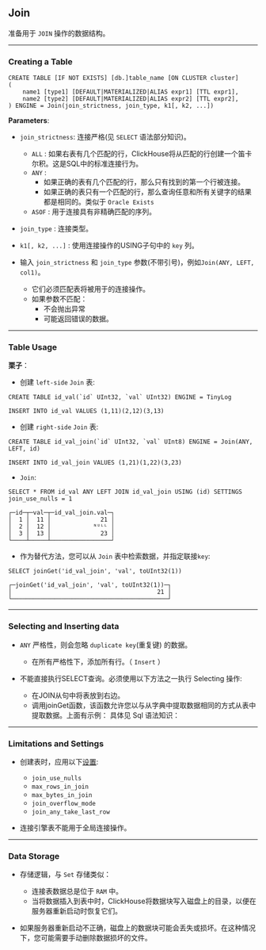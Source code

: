 ## Join

准备用于 `JOIN` 操作的数据结构。

---

### Creating a Table
```clickhouse
CREATE TABLE [IF NOT EXISTS] [db.]table_name [ON CLUSTER cluster]
(
    name1 [type1] [DEFAULT|MATERIALIZED|ALIAS expr1] [TTL expr1],
    name2 [type2] [DEFAULT|MATERIALIZED|ALIAS expr2] [TTL expr2],
) ENGINE = Join(join_strictness, join_type, k1[, k2, ...])
```

**Parameters**: 

- `join_strictness`: 连接严格(见 `SELECT` 语法部分知识)。
  - `ALL` : 如果右表有几个匹配的行，ClickHouse将从匹配的行创建一个笛卡尔积。这是SQL中的标准连接行为。 
  - `ANY` : 
    - 如果正确的表有几个匹配的行，那么只有找到的第一个行被连接。
    - 如果正确的表只有一个匹配的行，那么查询任意和所有关键字的结果都是相同的。类似于 `Oracle Exists`
  - `ASOF` : 用于连接具有非精确匹配的序列。
  
- `join_type` : 连接类型。

- `k1[, k2, ...]` : 使用连接操作的USING子句中的 `key` 列。

- 输入 `join_strictness` 和 `join_type` 参数(不带引号)，例如`Join(ANY, LEFT, col1)`。
  - 它们必须匹配表将被用于的连接操作。
  - 如果参数不匹配： 
    - 不会抛出异常
    - 可能返回错误的数据。
    
---

### Table Usage

**栗子**： 

- 创建 `left-side` `Join` 表:

```clickhouse
CREATE TABLE id_val(`id` UInt32, `val` UInt32) ENGINE = TinyLog
```
```clickhouse
INSERT INTO id_val VALUES (1,11)(2,12)(3,13)
```

- 创建 `right-side` `Join` 表:

```clickhouse
CREATE TABLE id_val_join(`id` UInt32, `val` UInt8) ENGINE = Join(ANY, LEFT, id)
```
```clickhouse
INSERT INTO id_val_join VALUES (1,21)(1,22)(3,23)
```

- `Join`: 

```clickhouse
SELECT * FROM id_val ANY LEFT JOIN id_val_join USING (id) SETTINGS join_use_nulls = 1
```

```log
┌─id─┬─val─┬─id_val_join.val─┐
│  1 │  11 │              21 │
│  2 │  12 │            ᴺᵁᴸᴸ │
│  3 │  13 │              23 │
└────┴─────┴─────────────────┘
```

- 作为替代方法，您可以从 `Join` 表中检索数据，并指定联接`key`:

```clickhouse
SELECT joinGet('id_val_join', 'val', toUInt32(1))
```

```log
┌─joinGet('id_val_join', 'val', toUInt32(1))─┐
│                                         21 │
└────────────────────────────────────────────┘
```

---

### Selecting and Inserting data

- `ANY` 严格性，则会忽略 `duplicate key`(重复键) 的数据。
  - 在所有严格性下，添加所有行。（ `Insert` ）

- 不能直接执行SELECT查询。必须使用以下方法之一执行 Selecting 操作:
  - 在JOIN从句中将表放到右边。
  - 调用joinGet函数，该函数允许您以与从字典中提取数据相同的方式从表中提取数据。上面有示例： 具体见 Sql 语法知识： 
  
---

### Limitations and Settings
 
- 创建表时，应用以下[设置](../../operations/settings/settings.md):
  - `join_use_nulls`
  - `max_rows_in_join`
  - `max_bytes_in_join`
  - `join_overflow_mode`
  - `join_any_take_last_row`

- 连接引擎表不能用于全局连接操作。

---

### Data Storage

- 存储逻辑，与 `Set` 存储类似： 
  - 连接表数据总是位于 `RAM` 中。
  - 当将数据插入到表中时，ClickHouse将数据块写入磁盘上的目录，以便在服务器重新启动时恢复它们。

- 如果服务器重新启动不正确，磁盘上的数据块可能会丢失或损坏。在这种情况下，您可能需要手动删除数据损坏的文件。